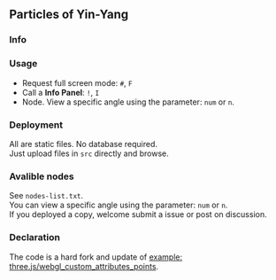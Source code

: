 Particles of Yin-Yang
---

### Info


### Usage
* Request full screen mode: `#`, `F`
* Call a **Info Panel**: `!`, `I`
* Node. View a specific angle using the parameter: `num` or `n`.

### Deployment
All are static files. No database required.  
Just upload files in `src` directly and browse.

### Avalible nodes
See `nodes-list.txt`.  
You can view a specific angle using the parameter: `num` or `n`.  
If you deployed a copy, welcome submit a issue or post on discussion.

### Declaration
The code is a hard fork and update of [example: three.js/webgl_custom_attributes_points](https://github.com/mrdoob/three.js/blob/master/examples/webgl_custom_attributes_points.html).